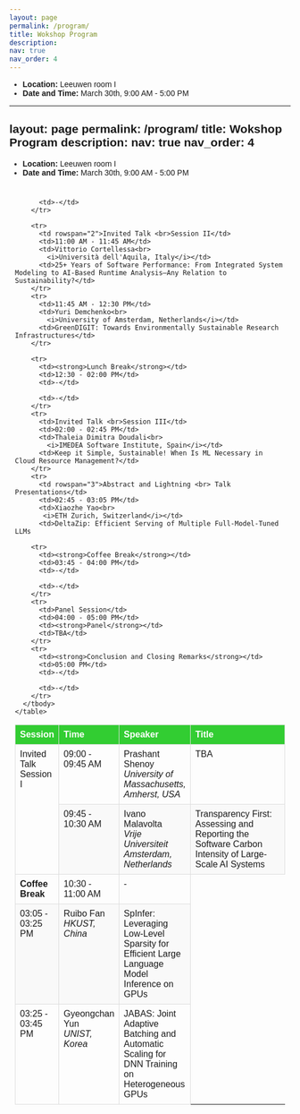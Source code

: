 ```yaml
---
layout: page
permalink: /program/
title: Wokshop Program
description: 
nav: true
nav_order: 4
---
```

<!-- ## Workshop Program -->
- **Location:** Leeuwen room I
- **Date and Time:** March 30th, 9:00 AM - 5:00 PM
---
layout: page
permalink: /program/
title: Wokshop Program
description: 
nav: true
nav_order: 4
---
<!-- ## Workshop Program -->
- **Location:** Leeuwen room I
- **Date and Time:** March 30th, 9:00 AM - 5:00 PM
<div>
  <style>
    .table-container {
      overflow-x: auto;
      padding: 10px;
    }

    table {
      width: 100%;
      border-collapse: collapse;
      margin-bottom: 1em;
      table-layout: fixed;
      border: 2px solid #333; /* Improved outer border */
    }

    th, td {
      border: 1px solid #ddd;
      padding: 8px;
      text-align: left;
      vertical-align: top;
    }

    th {
      background-color: #32CD32; /* Green header row */
      font-weight: bold;
      color: white; /* Optional: White text for better contrast */
    }

    tr:nth-child(even) {
      background-color: #f9f9f9;
    }

    /* Adjusted column widths */
    th:nth-child(1), td:nth-child(1) {
      width: 10.5%;
    }

    th:nth-child(2), td:nth-child(2) {
      width: 13.5%;
    }

    th:nth-child(3), td:nth-child(3) {
      width: 20%;
    }

    th:nth-child(4), td:nth-child(4) {
      width: 56%;
    }

    @media (max-width: 768px) {
      table {
        font-size: 0.8em;
      }
    }


    body {
      font-family: Arial, sans-serif;
    }

    h1 {
      margin-top: 0;
    }
  </style>

  <div class="table-container">
    <table>
      <thead>
        <tr>
          <th>Session</th>
          <th>Time</th>
          <th>Speaker</th>
          <th>Title</th>
        </tr>
      </thead>
      <tbody>
        <tr>
          <td rowspan="2">Invited Talk <br> Session I</td>
          <td>09:00 - 09:45 AM</td>
          <td>Prashant Shenoy<br>
            <i>University of Massachusetts, Amherst, USA</i></td>
          <td>TBA</td>
        </tr>
        <tr>
          <td>09:45 - 10:30 AM</td>
          <td>Ivano Malavolta<br>
            <i>Vrije Universiteit Amsterdam, Netherlands</i></td>
          <td>Transparency First: Assessing and Reporting the Software Carbon Intensity of Large-Scale AI Systems</td>
        </tr>
        <tr>
          <td><strong>Coffee Break</strong></td>
          <td>10:30 - 11:00 AM</td>
          <td>-</td>
          
          <td>-</td>
        </tr>
        
        <tr>
          <td rowspan="2">Invited Talk <br>Session II</td>
          <td>11:00 AM - 11:45 AM</td>
          <td>Vittorio Cortellessa<br>
            <i>Università dell'Aquila, Italy</i></td>
          <td>25+ Years of Software Performance: From Integrated System Modeling to AI-Based Runtime Analysis—Any Relation to Sustainability?</td>
        </tr>
        <tr>
          <td>11:45 AM - 12:30 PM</td>
          <td>Yuri Demchenko<br>
            <i>University of Amsterdam, Netherlands</i></td>
          <td>GreenDIGIT: Towards Environmentally Sustainable Research Infrastructures</td>
        </tr>
       
        <tr>
          <td><strong>Lunch Break</strong></td>
          <td>12:30 - 02:00 PM</td>
          <td>-</td>
         
          <td>-</td>
        </tr>
        <tr>
          <td>Invited Talk <br>Session III</td>
          <td>02:00 - 02:45 PM</td>
          <td>Thaleia Dimitra Doudali<br>
            <i>IMEDEA Software Institute, Spain</i></td>
          <td>Keep it Simple, Sustainable! When Is ML Necessary in Cloud Resource Management?</td>
        </tr>
        <tr>
          <td rowspan="3">Abstract and Lightning <br> Talk Presentations</td>
          <td>02:45 - 03:05 PM</td>
          <td>Xiaozhe Yao<br>
           <i>ETH Zurich, Switzerland</i></td>
          <td>DeltaZip: Efficient Serving of Multiple Full-Model-Tuned LLMs
</td>
        </tr>
        <tr>
          <td>03:05 - 03:25 PM</td>
          <td>Ruibo Fan<br>
            <i>HKUST, China	</i></td>
          <td>SpInfer: Leveraging Low-Level Sparsity for Efficient Large Language Model Inference on GPUs</td>
        </tr>
        <tr>
          <td>03:25 - 03:45 PM</td>
          <td>Gyeongchan Yun<br>
            <i>UNIST, Korea	</i></td>
          <td>JABAS: Joint Adaptive Batching and Automatic Scaling for DNN Training on Heterogeneous GPUs
</td>
        </tr>
        
        <tr>
          <td><strong>Coffee Break</strong></td>
          <td>03:45 - 04:00 PM</td>
          <td>-</td>
          
          <td>-</td>
        </tr>
        <tr>
          <td>Panel Session</td>
          <td>04:00 - 05:00 PM</td>
          <td><strong>Panel</strong></td>
          <td>TBA</td>
        </tr>
        <tr>
          <td><strong>Conclusion and Closing Remarks</strong></td>
          <td>05:00 PM</td>
          <td>-</td>
         
          <td>-</td>
        </tr>
      </tbody>
    </table>
  </div>
</div>
